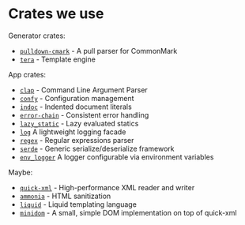# Crates we use

Generator crates:

* [`pulldown-cmark`](https://crates.io/crates/pulldown-cmark) - A pull parser for CommonMark
* [`tera`](https://crates.io/crates/tera) - Template engine

App crates:

* [`clap`](https://crates.io/crates/clap) - Command Line Argument Parser
* [`confy`](https://crates.io/crates/confy) - Configuration management
* [`indoc`](https://crates.io/crates/indoc) - Indented document literals
* [`error-chain`](https://crates.io/crates/error-chain) - Consistent error handling
* [`lazy_static`](https://crates.io/crates/lazy_static) - Lazy evaluated statics
* [`log`](https://crates.io/crates/env_logger) A lightweight logging facade
* [`regex`](https://crates.io/crates/regex) - Regular expressions parser
* [`serde`](https://crates.io/crates/serde) - Generic serialize/deserialize framework
* [`env_logger`](https://crates.io/crates/env_logger) A logger configurable via environment variables


Maybe:

* [`quick-xml`](https://crates.io/crates/quick-xml) - High-performance XML reader and writer
* [`ammonia`](https://crates.io/crates/ammonia) - HTML sanitization
* [`liquid`](https://crates.io/crates/liquid) - Liquid templating language
* [`minidom`](https://crates.io/crates/minidom) - A small, simple DOM implementation on top of quick-xml
